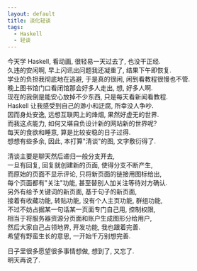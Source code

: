 ```yaml
---
layout: default
title: 淡化轻谈
tags:
  - Haskell
  - 轻谈
---
```

  
今天学 Haskell, 看动画, 很轻易一天过去了, 也没干正经.  
久违的安闲啊, 早上闪讯出问题我还凝重了, 结果下午即恢复.  
学业的负担我彻底地在逃避, 于是真的很闲, 闲到看教程很慢也不管.  
晚上图书馆门口看闭馆那会好多人走出, 想, 好多人啊.  
现在的我倒是能安心放掉不少东西, 只是每天看新闻看教程.  
Haskell 让我感受到自己的渺小和迂腐, 所幸没人争吵.  
因而身处安逸, 远想互联网上的烽烟, 果然好虚无的世界.  
而我这点能力, 如何又堪自负设计新的网站新的世界呢?  
每天的食欲和睡意, 算是比较安稳的日子过得.  
想想有些多余, 因此, 本打算"清谈"的图, 文字敷衍得了.  


清谈主要是聊天然后递归一般分支开去,  
一旦有回复, 回复就创建新的页面, 使得分支不断产生,  
而原始的页面不显示评论, 只将新页面的链接用图标给出,  
每个页面都有"关注"功能, 甚至替别人加关注等待对方确认.  
另外有给予关键词的新页面, 基于句子的新页面,  
接着有收藏功能, 转贴功能, 没有个人主页功能, 群组功能,  
不过不妨占据某一句话某一页面专门自己用, 控制权限,  
相当于将服务器资源分页面和账户生成图形分给用户,  
然后大家自己占领地界, 开发功能, 我也跟着完善.  
希望有野蛮生长的意思, 一开始千万别想完善.  


日子里很多愿望很多事情想做, 想到了, 又忘了.  
明天再说了.  
